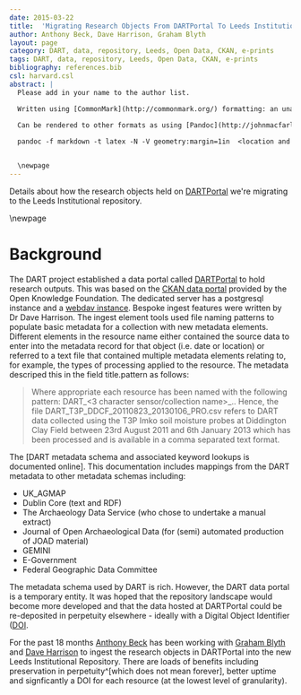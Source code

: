 ```yaml
---
date: 2015-03-22
title:  'Migrating Research Objects From DARTPortal To Leeds Institutional Repository'
author: Anthony Beck, Dave Harrison, Graham Blyth
layout: page
category: DART, data, repository, Leeds, Open Data, CKAN, e-prints
tags: DART, data, repository, Leeds, Open Data, CKAN, e-prints
bibliography: references.bib
csl: harvard.csl
abstract: |
  Please add in your name to the author list.

  Written using [CommonMark](http://commonmark.org/) formatting: an unambiguous implementation of Markdown for scholarly writing.
  
  Can be rendered to other formats as using [Pandoc](http://johnmacfarlane.net/pandoc/). To render to PDF with a table of contents use the following:

  pandoc -f markdown -t latex -N -V geometry:margin=1in  <location and name of file> --filter pandoc-citeproc --latex-engine=xelatex --toc -o <location and name of file>.pdf


  \newpage
---
```


Details about how the research objects held on [DARTPortal](http://dartportal.leeds.ac.uk) we're migrating to the Leeds Institutional repository.

\newpage

# Background

The DART project established a data portal called [DARTPortal](http://dartportal.leeds.ac.uk) to hold research outputs. This was based on the [CKAN data portal](http://ckan.org/) provided by the Open Knowledge Foundation. The dedicated server has a postgresql instance and a [webdav instance](https://dartportal.leeds.ac.uk/webdav/). Bespoke ingest features were written by Dr Dave Harrison. The ingest element tools used file naming patterns to populate basic metadata for a collection with new metadata elements. Different elements in the resource name either contained the source data to enter into the metadata record for that object (i.e. date or location) or referred to a text file that contained multiple metadata elements relating to, for example, the types of processing applied to the resource. The metadata descriped this in the field title.pattern as follows:

> Where appropriate each resource has been named with the following pattern: DART_<3 character sensor/collection name>_<spatial location>_<StartDateTime YYYYMMDD with optional HHMM>_<endDateTime YYYYMMDD with optional HHMM>_<stage PRO or RAW to refer to processed or raw data>_<other stuff>.<suffix>. Hence, the file DART_T3P_DDCF_20110823_20130106_PRO.csv refers to DART data collected using the T3P Imko soil moisture probes at Diddington Clay Field between 23rd August 2011 and 6th January 2013 which has been processed and is available in a comma separated text format.

The [DART metadata schema and associated keyword lookups is documented online]. This documentation includes mappings from the DART metadata to other metadata schemas including:

* UK_AGMAP
* Dublin Core (text and RDF)
* The Archaeology Data Service (who chose to undertake a manual extract)
* Journal of Open Archaeological Data (for (semi) automated production of JOAD material)
* GEMINI
* E-Government
* Federal Geographic Data Committee

The metadata schema used by DART is rich. However, the DART data portal is a temporary entity. It was hoped that the repository landscape would become more developed and that the data hosted at DARTPortal could be re-deposited in perpetuity elsewhere - ideally with a Digital Object Identifier ([DOI](http://www.doi.org/).

For the past 18 months [Anthony Beck](http://orcid.org/0000-0002-2991-811X) has been working with [Graham Blyth](https://library.leeds.ac.uk/people/Graham-Blyth) and [Dave Harrison](http://www.engineering.leeds.ac.uk/people/computing/staff/d.g.harrison) to ingest the research objects in DARTPortal into the new Leeds Institutional Repository. There are loads of benefits including preservation in perpetuity^[which does not mean forever], better uptime and signficantly a DOI for each resource (at the lowest level of granularity).
